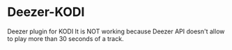 # Deezer-KODI
Deezer plugin for KODI
It is NOT working because Deezer API doesn't allow to play more than 30 seconds of a track.
